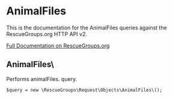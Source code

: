 # AnimalFiles

This is the documentation for the AnimalFiles queries against the RescueGroups.org HTTP API v2.

[Full Documentation on RescueGroups.org](https://userguide.rescuegroups.org/display/APIDG/Object+definitions#Objectdefinitions-animalFiles)

## AnimalFiles\

Performs animalFiles. query.

    $query = new \RescueGroups\Request\Objects\AnimalFiles\();


